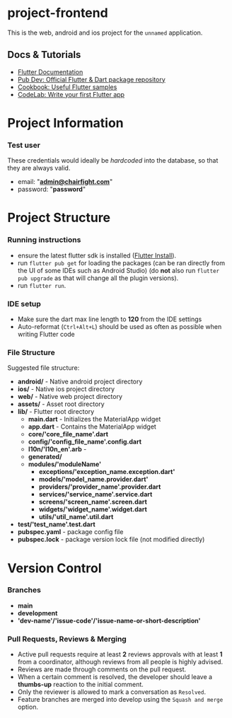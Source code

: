 # project-frontend

This is the web, android and ios project for the `unnamed` application.

## Docs & Tutorials

- [Flutter Documentation](https://flutter.dev/docs)
- [Pub Dev: Official Flutter & Dart package repository](https://pub.dev)
- [Cookbook: Useful Flutter samples](https://flutter.dev/docs/cookbook)
- [CodeLab: Write your first Flutter app](https://flutter.dev/docs/get-started/codelab)

# Project Information

### Test user

These credentials would ideally be *hardcoded* into the database, so that they are always valid.

- email: "**admin@chairfight.com**"
- password: "**password**"

# Project Structure

### Running instructions

- ensure the latest flutter sdk is installed ([Flutter Install](https://flutter.dev/docs/get-started/install)).
- run `flutter pub get` for loading the packages (can be ran directly from the UI of some IDEs such as Android Studio) (do **not** also run `flutter pub upgrade` as that will change all the plugin versions).
- run `flutter run`.

### IDE setup

- Make sure the dart max line length to **120** from the IDE settings
- Auto-reformat (`Ctrl+Alt+L`) should be used as often as possible when writing Flutter code

### File Structure

Suggested file structure:

- **android/** - Native android project directory
- **ios/** - Native ios project directory
- **web/** - Native web project directory
- **assets/** - Asset root directory
- **lib/** - Flutter root directory
    - **main.dart** - Initializes the MaterialApp widget
    - **app.dart** - Contains the MaterialApp widget
    - **core/'core_file_name'.dart**
    - **config/'config_file_name'.config.dart**
    - **l10n/'l10n_en'.arb** -
    - **generated/**
    - **modules/'moduleName'**
        - **exceptions/'exception_name.exception.dart'**
        - **models/'model_name.provider.dart'**
        - **providers/'provider_name'.provider.dart**
        - **services/'service_name'.service.dart**
        - **screens/'screen_name'.screen.dart**
        - **widgets/'widget_name'.widget.dart**
        - **utils/'util_name'.util.dart**
- **test/'test_name'.test.dart**
- **pubspec.yaml** - package config file
- **pubspec.lock** - package version lock file (not modified directly)

# Version Control

### Branches

- **main**
- **development**
- **'dev-name'/'issue-code'/'issue-name-or-short-description'**

### Pull Requests, Reviews & Merging

- Active pull requests require at least **2** reviews approvals with at least **1** from a coordinator, although reviews from all people is highly advised.
- Reviews are made through comments on the pull request.
- When a certain comment is resolved, the developer should leave a **thumbs-up** reaction to the initial comment.
- Only the reviewer is allowed to mark a conversation as `Resolved`.
- Feature branches are merged into develop using the `Squash and merge` option.

